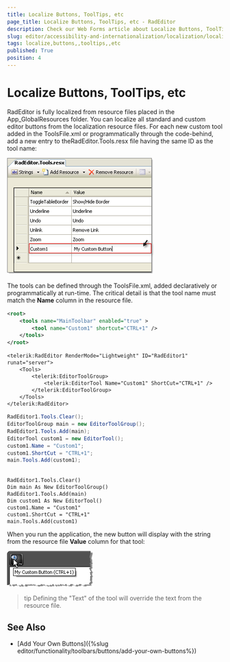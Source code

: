 ```yaml
---
title: Localize Buttons, ToolTips, etc
page_title: Localize Buttons, ToolTips, etc - RadEditor
description: Check our Web Forms article about Localize Buttons, ToolTips, etc.
slug: editor/accessibility-and-internationalization/localization/localize-buttons,-tooltips,-etc
tags: localize,buttons,,tooltips,,etc
published: True
position: 4
---
```


# Localize Buttons, ToolTips, etc

RadEditor is fully localized from resource files placed in the App_GlobalResources folder. You can localize all standard and custom editor buttons from the localization resource files. For each new custom tool added in the ToolsFile.xml or programmatically through the code-behind, add a new entry to theRadEditor.Tools.resx file having the same ID as the tool name:

![](images/editor-localization006.png)

The tools can be defined through the ToolsFile.xml, added declaratively or programmatically at run-time. The critical detail is that the tool name must match the **Name** column in the resource file.

````XML
<root>  
	<tools name="MainToolbar" enabled="true" >    
		<tool name="Custom1" shortcut="CTRL+1" />  
	</tools>
</root>
````

````ASP.NET
<telerik:RadEditor RenderMode="Lightweight" ID="RadEditor1" runat="server">
	<Tools>
		<telerik:EditorToolGroup>
			<telerik:EditorTool Name="Custom1" ShortCut="CTRL+1" />
		</telerik:EditorToolGroup>
	</Tools>
</telerik:RadEditor>
````


````C#
RadEditor1.Tools.Clear();
EditorToolGroup main = new EditorToolGroup();
RadEditor1.Tools.Add(main);
EditorTool custom1 = new EditorTool();
custom1.Name = "Custom1";
custom1.ShortCut = "CTRL+1";
main.Tools.Add(custom1);
````
````VB

RadEditor1.Tools.Clear()
Dim main As New EditorToolGroup()
RadEditor1.Tools.Add(main)
Dim custom1 As New EditorTool()
custom1.Name = "Custom1"
custom1.ShortCut = "CTRL+1"
main.Tools.Add(custom1)
````

When you run the application, the new button will display with the string from the resource file **Value** column for that tool:

![](images/editor-localization005.png)

>tip Defining the "Text" of the tool will override the text from the resource file.



## See Also

 * [Add Your Own Buttons]({%slug editor/functionality/toolbars/buttons/add-your-own-buttons%})
